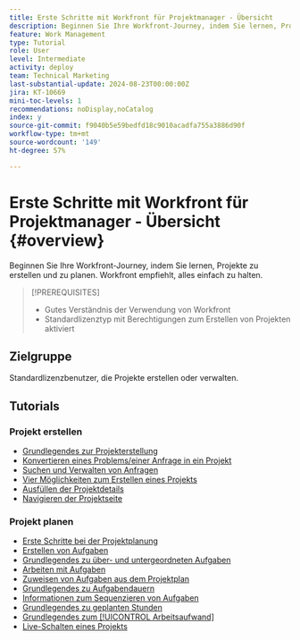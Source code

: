 ```yaml
---
title: Erste Schritte mit Workfront für Projektmanager - Übersicht
description: Beginnen Sie Ihre Workfront-Journey, indem Sie lernen, Projekte zu erstellen und zu planen. Workfront empfiehlt, alles einfach zu halten.
feature: Work Management
type: Tutorial
role: User
level: Intermediate
activity: deploy
team: Technical Marketing
last-substantial-update: 2024-08-23T00:00:00Z
jira: KT-10669
mini-toc-levels: 1
recommendations: noDisplay,noCatalog
index: y
source-git-commit: f9040b5e59bedfd18c9010acadfa755a3886d90f
workflow-type: tm+mt
source-wordcount: '149'
ht-degree: 57%

---
```



# Erste Schritte mit Workfront für Projektmanager - Übersicht {#overview}

Beginnen Sie Ihre Workfront-Journey, indem Sie lernen, Projekte zu erstellen und zu planen. Workfront empfiehlt, alles einfach zu halten.

>[!PREREQUISITES]
>
>* Gutes Verständnis der Verwendung von Workfront
>* Standardlizenztyp mit Berechtigungen zum Erstellen von Projekten aktiviert


## Zielgruppe

Standardlizenzbenutzer, die Projekte erstellen oder verwalten.

## Tutorials

### Projekt erstellen

* [Grundlegendes zur Projekterstellung](/help/manage-work/projects/understand-basic-project-creation.md)
* [Konvertieren eines Problems/einer Anfrage in ein Projekt](/help/manage-work/issues-requests/create-a-project-from-a-request.md)
* [Suchen und Verwalten von Anfragen](/help/manage-work/issues-requests/find-requests.md)
* [Vier Möglichkeiten zum Erstellen eines Projekts](/help/manage-work/projects/understand-other-ways-to-create-projects.md)
* [Ausfüllen der Projektdetails](/help/manage-work/projects/fill-in-the-project-details.md)
* [Navigieren der Projektseite](/help/manage-work/projects/navigate-the-project-page.md)


### Projekt planen

* [Erste Schritte bei der Projektplanung](/help/manage-work/projects/getting-started-plan-a-project.md)
* [Erstellen von Aufgaben](/help/manage-work/tasks/how-to-create-tasks.md)
* [Grundlegendes zu über- und untergeordneten Aufgaben](/help/manage-work/tasks/understand-parent-child-tasks.md)
* [Arbeiten mit Aufgaben](/help/manage-work/tasks/work-with-tasks.md)
* [Zuweisen von Aufgaben aus dem Projektplan](/help/manage-work/tasks/assign-tasks-from-the-project-plan.md)
* [Grundlegendes zu Aufgabendauern](/help/manage-work/tasks/understand-task-durations.md)
* [Informationen zum Sequenzieren von Aufgaben](/help/manage-work/tasks/learn-to-sequence-tasks.md)
* [Grundlegendes zu geplanten Stunden](/help/manage-work/tasks/understand-planned-hours.md)
* [Grundlegendes zum [!UICONTROL Arbeitsaufwand]](/help/manage-work/tasks/understand-work-effort.md)
* [Live-Schalten eines Projekts](/help/manage-work/projects/take-a-project-live.md)

